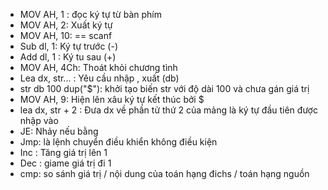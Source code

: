 - MOV AH, 1 : đọc ký tự từ bàn phím
- MOV AH, 2: Xuất ký tự
- MOV AH, 10: == scanf
- Sub dl, 1: Ký tự trước (-)
- Add dl, 1 : Ký tu sau (+)
- MOV AH, 4Ch: Thoát khỏi chương tình
- Lea dx, str... : Yêu cầu nhập , xuất (db)
- str db 100 dup("$"): khởi tạo biến str với độ dài 100 và chưa gán giá trị
- MOV AH, 9: Hiện lên xâu ký tự kết thúc bởi $
- lea dx, str + 2 : Đưa dx về phần tử thứ 2 của mảng là ký tự đầu tiên được nhập vào
- JE: Nhảy nếu bằng
- Jmp: là lệnh chuyển điều khiển không điều kiện
- Inc : Tăng giá trị lên 1
- Dec : giame giá trị đi 1
- cmp: so sánh giá trị / nội dung của toán hạng đichs / toán hạng nguồn